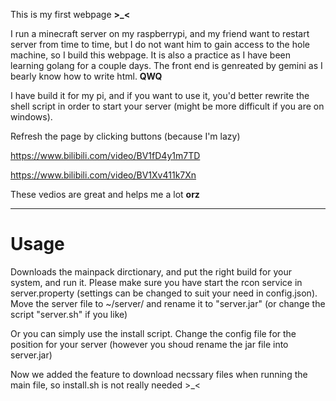 This is my first webpage **>_<**

I run a minecraft server on my raspberrypi, and my friend want to restart server from time to time, but I do not want him to gain access to the hole machine, so I build this webpage. It is also a practice as I have been learning golang for a couple days. The front end is genreated by gemini as I bearly know how to write html. **QWQ**

I have build it for my pi, and if you want to use it, you'd better rewrite the shell script in order to start your server (might be more difficult if you are on windows).

Refresh the page by clicking buttons (because I'm lazy)

https://www.bilibili.com/video/BV1fD4y1m7TD

https://www.bilibili.com/video/BV1Xv411k7Xn

These vedios are great and helps me a lot **orz**

---

# Usage
Downloads the mainpack dirctionary, and put the right build for your system, and run it. Please make sure you have start the rcon service in server.property (settings can be changed to suit your need in config.json). Move the server file to ~/server/ and rename it to "server.jar" (or change the script "server.sh" if you like)

Or you can simply use the install script. Change the config file for the position for your server (however you shoud rename the jar file into server.jar)

Now we added the feature to download necssary files when running the main file, so install.sh is not really needed >_<
